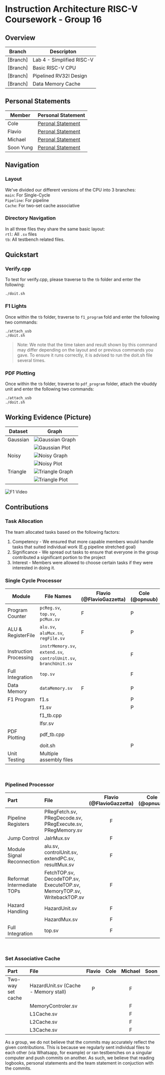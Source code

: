 # Instruction Architecture RISC-V Coursework - Group 16

## Overview


|Branch	|Descripton|
|-------|---------------------|
|[Branch]| Lab 4 - Simplified RISC-V 	|
|[Branch]|	Basic  RISC-V CPU|
|[Branch]|Pipelined RV32I Design|
|[Branch]|Data Memory Cache|

## Personal Statements
|Member   |Personal Statement             |
|---------|-------------------------------|
|Cole     |[Peronal Statement](Github.com)|
|Flavio   |[Peronal Statement](Github.com)|
|Michael  |[Peronal Statement](Github.com)|
|Soon Yung|[Peronal Statement](https://github.com/opnuub/iac-riscv-cw-16/blob/main/Logbooks/Personal%20Statements/SoonYung_Statement.md)|

## Navigation
### Layout
We've divided our different versions of the CPU into 3 branches:</br>
`main`: For Single-Cycle</br>
`Pipeline`: For pipeline </br>
`Cache`: For two-set cache associative </br>

### Directory Navigation
In all three files they share the same basic layout:</br>
`rtl`: All `.sv` files</br>
`tb`: All testbench related files.

## Quickstart
### Verify.cpp
To test for verify.cpp, please traverse to the `tb` folder and enter the following:
```
./doit.sh
```
### F1 Lights
Once within the `tb` folder, traverse to `f1_program` fold and enter the following two commands:
```
./attach_usb
./doit.sh
```
>Note: We note that the time taken and result shown by this command may differ depending on the layout and or previous commands you gave. To ensure it runs correctly, it is advised to run the doit.sh file several times.

### PDF Plotting
Once within the `tb` folder, traverse to `pdf_program` folder, attach the vbuddy unit and enter the following two commands:
```
./attach_usb
./doit.sh
```
## Working Evidence (Picture)
| Dataset|Graph                                       |
|--------|--------------------------------------------|
|Gaussian|![Gaussian Graph](images/Gaussian_Graph.jpg)|
|        | ![Gaussian Plot](https://www.youtube.com/shorts/S-n3LoTKLPA) |
|Noisy   |![Noisy Graph](images/Noisy_Graph.jpg)      |
|        |![Noisy Plot](https://youtube.com/shorts/oGnb0cSuTNY)        |
|Triangle|![Triangle Graph](images/Triangle_Graph.jpg)|
|        |![Triangle Plot](https://youtu.be/bxq5VPnM24I)  |

![F1 Video](https://youtube.com/shorts/eye_c77uzMk)


## Contributions
### Task Allocation
The team allocated tasks based on the following factors:
1. Competency - We ensured that more capable members would handle tasks that suited individual work (E.g pipeline stretched goal)
2. Significance - We spread out tasks to ensure that everyone in the group contributed a significant portion to the project
3. Interest - Members were allowed to choose certain tasks if they were interested in doing it.
### Single Cycle Processor

| Module| File Names| Flavio (@FlavioGazzetta) | Cole (@opnuub) | Michael (@Happymic)  | Soon (@so0nyung)   |
|-------------------------|-----------------------------------------------|---|---|---|---|
| Program Counter         | `pcReg.sv`, `top.sv`, `pcMux.sv`             | F | P |   |   |
| ALU & RegisterFile      | `alu.sv`, `aluMux.sv`, `regFile.sv`          | F | P |   |   |
| Instruction Processing  | `instrMemory.sv`, `extend.sv`, `controlUnit.sv`, `branchUnit.sv` |   | F | P |   |
| Full Integration        | `top.sv`                                     |   | F |   |   |
| Data Memory             | `dataMemory.sv`                              | F | P |   |   |
| F1 Program    | f1.s      ||      P       |        |     F      |
|               | f1.sv     ||   P      |           |      F     |
|               | f1_tb.cpp ||||F|
|               | lfsr.sv   ||||F|
| PDF Plotting  | pdf_tb.cpp  |||| F|
|               |doit.sh||P||P|
|Unit Testing|Multiple assembly files|||P|F|

&nbsp;

### Pipelined Processor
 Part|File| Flavio (@FlavioGazzetta)|Cole (@opnuub)| Michael (@Happymic) |Soon (@so0nyung)|
|:-----------------|:----------------------|:-----:|:------------:|:-----------:|:---------:|
| Pipeline Registers| PRegFetch.sv, PRegDecode.sv, PRegExecute.sv, PRegMemory.sv              |       F     |              |             |           |
| Jump Control               | JalrMux.sv                                                              |       F     |              |             |           |
| Module Signal Reconnection | alu.sv, controlUnit.sv, extendPC.sv, resultMux.sv                       |       F     |              |             |           |
| Reformat Intermediate TOPs | FetchTOP.sv, DecodeTOP.sv, ExecuteTOP.sv, MemoryTOP.sv, WritebackTOP.sv |       F     |              |             |           |
| Hazard Handling            | HazardUnit.sv                                                           |       F     |              |             |           |
|                            | HazardMux.sv                                                            |       F     |              |             |           |
| Full Integration           | top.sv                                                                  |       F     |              |             |           |

&nbsp;

### Set Associative Cache
| Part             | File     | Flavio  | Cole | Michael  | Soon      |
|:-----------------|:---------|:-------:|:----:|:--------:|:-------:|
| Two-way set cache| HazardUnit.sv (Cache - Memory stall)|P | |F|   |
|| MemoryControler.sv|||    F        ||
|| L1Cache.sv        |||    F        ||
|| L2Cache.sv        |||    F        ||
|| L3Cache.sv        |||    F        ||

As a group, we do not believe that the commits may accurately reflect the given contributions. This is because we regularly sent individual files to each other (via Whatsapp, for example) or ran testbenches on a singular computer and push commits on another. As such, we believe that reading logbooks, personal statements and the team statement in conjuction with the commits.